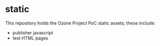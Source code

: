 # static
This repository holds the Ozone Project PoC static assets; these include:

- publisher javascript
- test HTML pages

